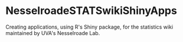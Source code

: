 # NesselroadeSTATSwikiShinyApps
Creating applications, using R's Shiny package, for the statistics wiki maintained by UVA's Nesselroade Lab. 
